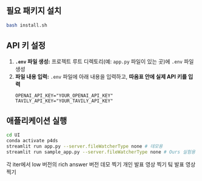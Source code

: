 ## 필요 패키지 설치
```bash
bash install.sh
```

## API 키 설정
1.  **`.env` 파일 생성:** 프로젝트 루트 디렉토리(예: `app.py` 파일이 있는 곳)에 `.env` 파일 생성
2.  **파일 내용 입력:** `.env` 파일에 아래 내용을 입력하고, **따옴표 안에 실제 API 키를 입력**
    ```dotenv
    OPENAI_API_KEY="YOUR_OPENAI_API_KEY"
    TAVILY_API_KEY="YOUR_TAVILY_API_KEY"
    ```

## 애플리케이션 실행
```bash
cd UI
conda activate p4ds
streamlit run app.py --server.fileWatcherType none # 데모용
streamlit run sample_app.py --server.fileWatcherType none # Ours 실험용
```

각 iter에서 low 버전의 rich answer 버전 데모 찍기
개인 발표 영상 찍기
팈 발표 영상 찍기